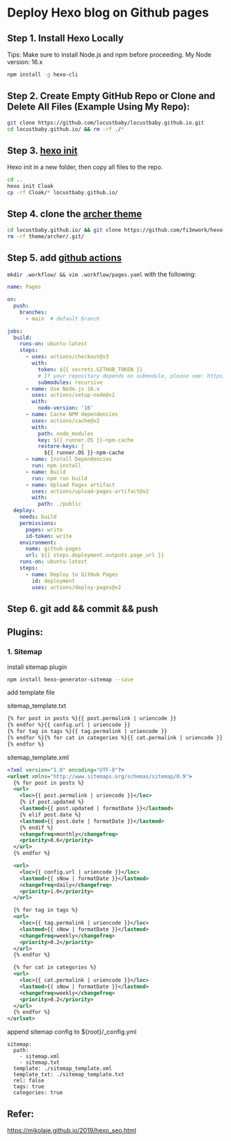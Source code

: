 # Deploy Hexo blog on Github pages

## Step 1. Install Hexo Locally

Tips: Make sure to install Node.js and npm before proceeding. My Node version: 16.x
```bash
npm install -g hexo-cli
```

## Step 2. Create Empty GitHub Repo or Clone and Delete All Files (Example Using My Repo):

```bash
git clone https://github.com/locustbaby/locustbaby.github.io.git
cd locustbaby.github.io/ && rm -rf ./*
```

## Step 3. [hexo init](https://hexo.io/docs/setup)

Hexo init in a new folder, then copy all files to the repo.
```bash
cd ..
hexo init Cloak
cp -rf Cloak/* locustbaby.github.io/
```

## Step 4. clone the [archer theme](https://github.com/fi3ework/hexo-theme-archer)

```bash
cd locustbaby.github.io/ && git clone https://github.com/fi3ework/hexo-theme-archer.git themes/archer --depth=1
rm -rf theme/archer/.git/
```

## Step 5. add [github actions](https://hexo.io/docs/github-pages)

`mkdir .workflow/ && vim .workflow/pages.yaml` with the following:

```yaml
name: Pages

on:
  push:
    branches:
      - main  # default branch

jobs:
  build:
    runs-on: ubuntu-latest
    steps:
      - uses: actions/checkout@v3
        with:
          token: ${{ secrets.GITHUB_TOKEN }}
          # If your repository depends on submodule, please see: https://github.com/actions/checkout
          submodules: recursive
      - name: Use Node.js 16.x
        uses: actions/setup-node@v2
        with:
          node-version: '16'
      - name: Cache NPM dependencies
        uses: actions/cache@v2
        with:
          path: node_modules
          key: ${{ runner.OS }}-npm-cache
          restore-keys: |
            ${{ runner.OS }}-npm-cache
      - name: Install Dependencies
        run: npm install
      - name: Build
        run: npm run build
      - name: Upload Pages artifact
        uses: actions/upload-pages-artifact@v2
        with:
          path: ./public
  deploy:
    needs: build
    permissions:
      pages: write
      id-token: write
    environment:
      name: github-pages
      url: ${{ steps.deployment.outputs.page_url }}
    runs-on: ubuntu-latest
    steps:
      - name: Deploy to GitHub Pages
        id: deployment
        uses: actions/deploy-pages@v2
```

## Step 6. git add && commit && push 


## Plugins:

### 1. Sitemap
install sitemap plugin
```bash
npm install hexo-generator-sitemap --save
```
add template file

sitemap_template.txt
```txt
{% for post in posts %}{{ post.permalink | uriencode }}
{% endfor %}{{ config.url | uriencode }}
{% for tag in tags %}{{ tag.permalink | uriencode }}
{% endfor %}{% for cat in categories %}{{ cat.permalink | uriencode }}
{% endfor %}
```

sitemap_template.xml
```xml
<?xml version="1.0" encoding="UTF-8"?>
<urlset xmlns="http://www.sitemaps.org/schemas/sitemap/0.9">
  {% for post in posts %}
  <url>
    <loc>{{ post.permalink | uriencode }}</loc>
    {% if post.updated %}
    <lastmod>{{ post.updated | formatDate }}</lastmod>
    {% elif post.date %}
    <lastmod>{{ post.date | formatDate }}</lastmod>
    {% endif %}
    <changefreq>monthly</changefreq>
    <priority>0.6</priority>
  </url>
  {% endfor %}

  <url>
    <loc>{{ config.url | uriencode }}</loc>
    <lastmod>{{ sNow | formatDate }}</lastmod>
    <changefreq>daily</changefreq>
    <priority>1.0</priority>
  </url>

  {% for tag in tags %}
  <url>
    <loc>{{ tag.permalink | uriencode }}</loc>
    <lastmod>{{ sNow | formatDate }}</lastmod>
    <changefreq>weekly</changefreq>
    <priority>0.2</priority>
  </url>
  {% endfor %}

  {% for cat in categories %}
  <url>
    <loc>{{ cat.permalink | uriencode }}</loc>
    <lastmod>{{ sNow | formatDate }}</lastmod>
    <changefreq>weekly</changefreq>
    <priority>0.2</priority>
  </url>
  {% endfor %}
</urlset>
```
append sitemap config to ${root}/_config.yml
```
sitemap:
  path: 
    - sitemap.xml
    - sitemap.txt
  template: ./sitemap_template.xml
  template_txt: ./sitemap_template.txt
  rel: false
  tags: true
  categories: true
```


## Refer:
https://mikolaje.github.io/2019/hexo_seo.html
